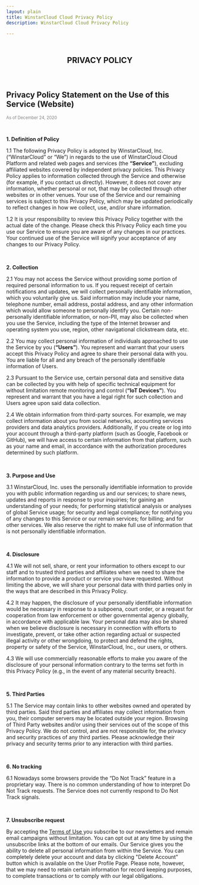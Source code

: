 ```yaml
---
layout: plain
title: WinstarCloud Cloud Privacy Policy
description: WinstarCloud Cloud Privacy Policy

---
```


<br>
<p style="text-align: center; font-size: 1.5em; font-weight: bold;">PRIVACY POLICY</p>

<br>
<h2> Privacy Policy Statement on the Use of this Service (Website)</h2>
<p style="font-size: 0.8em; color: grey">As of December 24, 2020</p> 

<br>

<p> <b>1. Definition of Policy</b> </p> 
<p> 1.1 The following Privacy Policy is adopted by WinstarCloud, Inc. (“WinstarCloud” or “We”) in regards to the use of WinstarCloud Cloud Platform and related web pages and services (the <b>“Service”</b>), excluding affiliated websites covered by independent privacy policies. This Privacy Policy applies to information collected through the Service and otherwise (for example, if you contact us directly). However, it does not cover any information, whether personal or not, that may be collected through other websites or in other venues. Your use of the Service and our remaining services is subject to this Privacy Policy, which may be updated periodically to reflect changes in how we collect, use, and/or share information.</p>

<p> 1.2 It is your responsibility to review this Privacy Policy together with the actual date of the change. Please check this Privacy Policy each time you use our Service to ensure you are aware of any changes in our practices. Your continued use of the Service will signify your acceptance of any changes to our Privacy Policy.</p>

<br>
<p> <b>2. Collection</b> </p> 
<p> 2.1 You may not access the Service without providing some portion of required personal information to us. If you request receipt of certain notifications and updates, we will collect personally identifiable information, which you voluntarily give us. Said information may include your name, telephone number, email address, postal address, and any other information which would allow someone to personally identify you. Certain non-personally identifiable information, or non-PII, may also be collected when you use the Service, including the type of the Internet browser and operating system you use, region, other navigational clickstream data, etc.</p> 

<p> 2.2 You may collect personal information of individuals approached to use the Service by you (<b>“Users”</b>). You represent and warrant that your users accept this Privacy Policy and agree to share their personal data with you. You are liable for all and any breach of the personally identifiable information of Users. </p> 

<p> 2.3 Pursuant to the Service use, certain personal data and sensitive data can be collected by you with help of specific technical equipment for without limitation remote monitoring and control (<b>“IoT Devices”</b>). You represent and warrant that you have a legal right for such collection and Users agree upon said data collection.</p> 

<p> 2.4 We obtain information from third-party sources. For example, we may collect information about you from social networks, accounting services providers and data analytics providers. Additionally, if you create or log into your account through a third-party platform (such as Google, Facebook or GitHub), we will have access to certain information from that platform, such as your name and email, in accordance with the authorization procedures determined by such platform.</p> 

<br>
<p> <b>3. Purpose and Use</b> </p> 
<p> 3.1 WinstarCloud, Inc. uses the personally identifiable information to provide you with public information regarding us and our services; to share news, updates and reports in response to your inquiries; for gaining an understanding of your needs; for performing statistical analysis or analyses of global Service usage; for security and legal compliance; for notifying you of any changes to this Service or our remain services; for billing; and for other services. We also reserve the right to make full use of information that is not personally identifiable information.</p> 

<br>
<p> <b>4. Disclosure</b> </p> 
<p>4.1 We will not sell, share, or rent your information to others except to our staff and to trusted third parties and affiliates when we need to share the information to provide a product or service you have requested. Without limiting the above, we will share your personal data with third parties only in the ways that are described in this Privacy Policy.</p> 

<p>4.2 It may happen, the disclosure of your personally identifiable information would be necessary in response to a subpoena, court order, or a request for cooperation from law enforcement or other governmental agency globally, in accordance with applicable law. Your personal data may also be shared when we believe disclosure is necessary in connection with efforts to investigate, prevent, or take other action regarding actual or suspected illegal activity or other wrongdoing, to protect and defend the rights, property or safety of the Service, WinstarCloud, Inc., our users, or others.</p> 

<p> 4.3 We will use commercially reasonable efforts to make you aware of the disclosure of your personal information contrary to the terms set forth in this Privacy Policy (e.g., in the event of any material security breach).</p> 

<br>
<p> <b>5. Third Parties</b> </p> 
<p>5.1 The Service may contain links to other websites owned and operated by third parties. Said third parties and affiliates may collect information from you, their computer servers may be located outside your region. Browsing of Third Party websites and/or using their services out of the scope of this Privacy Policy. We do not control, and are not responsible for, the privacy and security practices of any third parties. Please acknowledge their privacy and security terms prior to any interaction with third parties. </p> 

<br>
<p> <b>6. No tracking</b> </p> 
<p>6.1 Nowadays some browsers provide the “Do Not Track” feature in a proprietary way. There is no common understanding of how to interpret Do Not Track requests. The Service does not currently respond to Do Not Track signals.</p> 

<br>
<p id="unsubscribe"> <b>7. Unsubscribe request</b> </p> 
<p>By accepting the <a href="/products/paas/terms-of-use/">Terms of Use </a> you subscribe to our newsletters and remain email campaigns without limitation. You can opt out at any time by using the unsubscribe links at the bottom of our emails. Our Service gives you the ability to delete all personal information from within the Service. 
You can completely delete your account and data by clicking "Delete Account" button which is available on the User Profile Page. Please note, however, that we may need to retain certain information for record keeping purposes, to complete transactions or to comply with our legal obligations.</p> 



